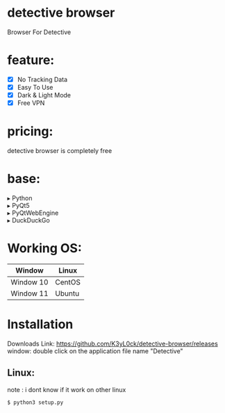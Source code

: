 # detective browser

Browser For Detective

# feature:
- [x] No Tracking Data
- [x] Easy To Use
- [x] Dark & Light Mode
- [x] Free VPN
# pricing:
detective browser is completely free
# base:
▸ Python<br />
▸ PyQt5<br />
▸ PyQtWebEngine<br />
▸ DuckDuckGo<br />

# Working OS:
Window        | Linux
------------- | -------------
Window 10     | CentOS
Window 11     | Ubuntu

# Installation
Downloads Link: https://github.com/K3yL0ck/detective-browser/releases <br />
window: double click on the application file name "Detective"
## Linux:
note : i dont know if it work on other linux
```terminal
$ python3 setup.py
```

